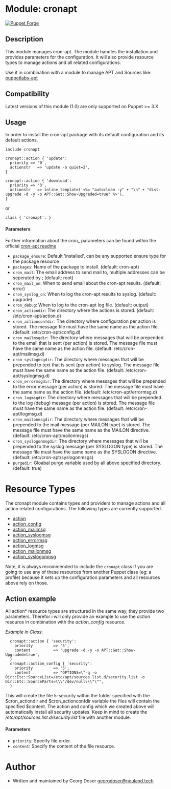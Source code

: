 # Module: cronapt

[![Puppet Forge](http://img.shields.io/puppetforge/v/d3luxee/cronapt.svg)](https://forge.puppetlabs.com/d3luxee/cronapt)

## Description

This module manages cron-apt. The module handles the installation and provides parameters for the configuration.
It will also provide resource types to manage actions and all related configurations.


Use it in combination with a module to manage APT and Sources like: [puppetlabs-apt](https://github.com/puppetlabs/puppet-apt)

## Compatibility

Latest versions of this module (1.0) are only supported on Puppet >= 3.X

## Usage

In order to install the cron-apt package with its default configuration and its default actions.

```puppet
include cronapt

cronapt::action { 'update':
  priority => '0',
  actionstr   => 'update -o quiet=2',
}

cronapt::action { 'download':
  priority => '3',
  actionstr   => inline_template('<%= "autoclean -y" + "\n" + "dist-upgrade -d -y -o APT::Get::Show-Upgraded=true" %>'),
}
```
or
```puppet
class { 'cronapt': }
```

#### Parameters
Further information about the cron_ parameters can be found within the official [cron-apt readme](https://raw.githubusercontent.com/D3luxee/puppet-cronapt/master/cron-apt-readme.txt)

* `package_ensure`: Default 'installed', can be any supported ensure type for the package resource
* `packages`: Name of the package to install. (default: cron-apt)
* `cron_mail`:  The email address to send mail to, multiple addresses can be seperated by ; (default: root)
* `cron_mail_on`: When to send email about the cron-apt results. (default: error)
* `cron_syslog_on`: When to log the cron-apt results to syslog. (default: upgrade)
* `cron_debug`: When to log to the cron-apt log file. (default: output)
* `cron_actiondir`: The directory where the actions is stored. (default: /etc/cron-apt/action.d)
* `cron_actionconfdir`: The directory where configuration per action is stored. The message file must have the same name as the action file. (default: /etc/cron-apt/config.d)
* `cron_mailmsgdir`: The directory where messages that will be prepended to the email that is sent (per action) is stored. The message file must have the same name as the action file. (default: /etc/cron-apt/mailmsg.d)
* `cron_syslogmsgdir`: The directory where messages that will be prepended to text that is sent (per action) to syslog. The message file must have the same name as the action file. (default: /etc/cron-apt/syslogmsg.d)
* `cron_errormsgdir`: The directory where messages that will be prepended to the error message (per action) is stored. The message file must have the same name as the action file. (default: /etc/cron-apt/errormsg.d)
* `cron_logmsgdir`: The directory where messages that will be prepended to the log (debug) message (per action) is stored. The message file must have the same name as the action file. (default: /etc/cron-apt/logmsg.d)
* `cron_mailonmsgdir`: The directory where messages that will be prepended to the mail message (per MAILON type) is stored. The message file must have the same name as the MAILON directive. (default: /etc/cron-apt/mailonmsgs)
* `cron_syslogonmsgdir`: The directory where messages that will be prepended to the syslog message (per SYSLOGON type) is stored. The message file must have the same name as the SYSLOGON directive. (default: /etc/cron-apt/syslogonmsgs)
* `purgedir`: Gloabal purge variable used by all above specified directory. (default: true)

# Resource Types

The cronapt module contains types and providers to manage actions and all action related configurations. The following types are currently supported.

* [action](#action-example)
* [action_config](#action-example)
* [action_mailmsg](#action-example)
* [action_syslogmsg](#action-example)
* [action_errormsg](#action-example)
* [action_logmsg](#action-example)
* [action_mailonmsg](#action-example)
* [action_syslogonmsg](#action-example)

Note, it is always recommended to include the `cronapt` class if you are going to  use any of these resources from another Puppet class (eg: a profile)  because it sets up the configuration parameters and all resources above rely on those.

## Action example

All action* resource types are structured in the same way, they provide two parameters.
Therefor i will only provide an example to use the _action_ resource in combination with the _action_config_ resource.

_Example in Class_:

```puppet
  cronapt::action { 'security':
    priority         => '5',
    content          => 'upgrade -d -y -o APT::Get::Show-Upgraded=true',
  }
  cronapt::action_config { 'security':
    priority         => '5',
    content          => "OPTIONS=\"-q -o Dir::Etc::SourceList=/etc/apt/sources.list.d/security.list -o Dir::Etc::SourceParts=\\\"/dev/null\\\"\"",
  }
```
This will create the file 5-security within the folder specified with the $cron_actiondir and $cron_actionconfdir variable the files will contain the specified $content.
The action and config which we created above will automatically install all security updates. Keep in mind to create the  _/etc/apt/sources.list.d/security.list_ file with another module.

#### Parameters

* `priority`: Specify file order.
* `content`: Specify the content of the file resource.




# Author

* Written and maintained by Georg Doser <georgdoser@neuland.tech>
